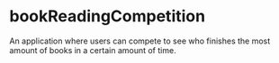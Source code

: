 # bookReadingCompetition
An application where users can compete to see who finishes the most amount of books in a certain amount of time.
